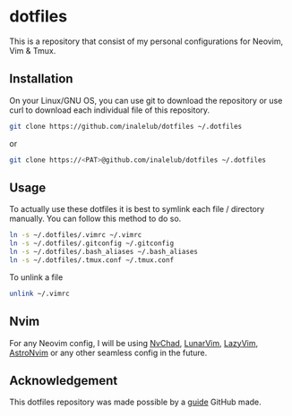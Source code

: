 # dotfiles
This is a repository that consist of my personal configurations for Neovim, Vim & Tmux.

## Installation
On your Linux/GNU OS, you can use git to download the repository or use curl to download each individual file of this repository.
```bash
git clone https://github.com/inalelub/dotfiles ~/.dotfiles
```
or

```bash
git clone https://<PAT>@github.com/inalelub/dotfiles ~/.dotfiles
```

## Usage
To actually use these dotfiles it is best to symlink each file / directory manually. You can follow this method to do so.

```bash
ln -s ~/.dotfiles/.vimrc ~/.vimrc
ln -s ~/.dotfiles/.gitconfig ~/.gitconfig
ln -s ~/.dotfiles/.bash_aliases ~/.bash_aliases
ln -s ~/.dotfiles/.tmux.conf ~/.tmux.conf
```
To unlink a file

```bash
unlink ~/.vimrc
```

## Nvim
For any Neovim config, I will be using [NvChad](https://nvchad.com), [LunarVim](https://www.lunarvim.org), [LazyVim](https://www.lazyvim.org), [AstroNvim](https://www.astronvim.com) or any other seamless config in the future.

## Acknowledgement
This dotfiles repository was made possible by a [guide](https://dotfiles.github.io/) GitHub made.
